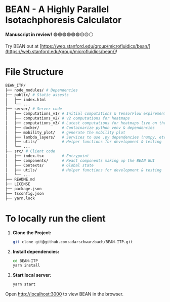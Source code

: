 # BEAN - A Highly Parallel Isotachphoresis Calculator
**Manuscript in review!** 🟢🟢🟢🟢🟢🟢🟡🟡⚪️


Try BEAN out at [https://web.stanford.edu/group/microfluidics/bean/](https://web.stanford.edu/group/microfluidics/bean/)!

# File Structure
```sh
BEAN_ITP/
├── node_modules/ # Dependencies
├── public/ # Static assests
│   ├── index.html
│   └── ...
├── server/ # Server code
│   ├── computations_v1/ # Initial computations & TensorFlow expirements
│   ├── computations_v2/ # v2 computations for heatmaps
│   ├── computations_v3/ # Latest computations for heatmaps live on the site
│   ├── docker/          # Containarize python venv & dependencies 
│   ├── mobility_plot/   # generate the mobility plot 
│   ├── lambda_layers/   # Services to use .py dependencies (numpy, etc) in AWS Lambda
│   ├── utils/           # Helper functions for development & testing
│   └── ...
├── src/ # Client code
│   ├── index.tsx        # Entrypoint 
│   ├── components/      # React components making up the BEAN GUI
│   ├── Contexts/        # Global state
│   ├── utils/           # Helper functions for development & testing
│   └── ...
├── README.md 
├── LICENSE
├── package.json
├── tsconfig.json
├── yarn.lock
```

# To locally run the client 

1. **Clone the Project:**

   ```sh
   git clone git@github.com:adarschwarzbach/BEAN-ITP.git

2. **Install dependencies:**
    ```sh
    cd BEAN-ITP
    yarn install

3. **Start local server:**
    ```sh
    yarn start

Open [http://localhost:3000](http://localhost:3000) to view BEAN in the browser.
